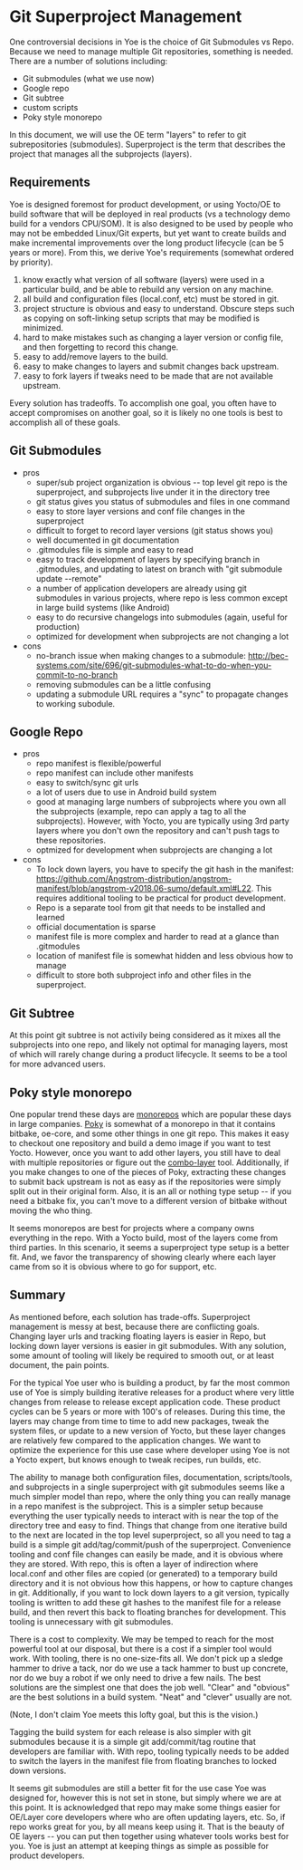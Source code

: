 # Git Superproject Management

One controversial decisions in Yoe is the choice of
Git Submodules vs Repo. Because we need to manage multiple
Git repositories, something is needed. There are a number of
solutions including:

* Git submodules (what we use now)
* Google repo
* Git subtree
* custom scripts
* Poky style monorepo

In this document, we will use the OE term "layers" to refer to git
subrepositories (submodules). Superproject is the term that describes
the project that manages all the subprojects (layers).

## Requirements

Yoe is designed foremost for product development, or using Yocto/OE to
build software that will be deployed in real products (vs a technology demo
build for a vendors CPU/SOM). It is also designed to be used by people who may
not be embedded Linux/Git experts, but yet want to create builds and make
incremental improvements over the long product lifecycle (can be 5 years or
more). From this, we derive Yoe's requirements (somewhat ordered by priority).

1. know exactly what version of all software (layers) were used in a particular
   build, and be able to rebuild any version on any machine.
1. all build and configuration files (local.conf, etc) must be stored in git.
1. project structure is obvious and easy to understand. Obscure steps such
   as copying on soft-linking setup scripts that may be modified is minimized.
1. hard to make mistakes such as changing a layer version or config file, and
   then forgetting to record this change.
1. easy to add/remove layers to the build.
1. easy to make changes to layers and submit changes back upstream.
1. easy to fork layers if tweaks need to be made that are not
available upstream.

Every solution has tradeoffs. To accomplish one goal, you
often have to accept compromises on another goal, so it is likely no
one tools is best to accomplish all of these goals.

## Git Submodules

* pros
  * super/sub project organization is obvious -- top level git repo is the
    superproject, and subprojects live under it in the directory tree
  * git status gives you status of submodules and files in one command
  * easy to store layer versions and conf file changes in the superproject
  * difficult to forget to record layer versions (git status shows you)
  * well documented in git documentation
  * .gitmodules file is simple and easy to read
  * easy to track development of layers by specifying branch in .gitmodules, and
    updating to latest on branch with "git submodule update --remote"
  * a number of application developers are already using git submodules in various
    projects, where repo is less common except in large build systems (like Android)
  * easy to do recursive changelogs into submodules (again, useful for production)
  * optimized for development when subprojects are not changing a lot
* cons
  * no-branch issue when making changes to a submodule:
    http://bec-systems.com/site/696/git-submodules-what-to-do-when-you-commit-to-no-branch
  * removing submodules can be a little confusing
  * updating a submodule URL requires a "sync" to propagate changes to working
    subodule.

## Google Repo

* pros
  * repo manifest is flexible/powerful
  * repo manifest can include other manifests
  * easy to switch/sync git urls
  * a lot of users due to use in Android build system
  * good at managing large numbers of subprojects where you own all the subprojects
    (example, repo can apply a tag to all the subprojects). However, with Yocto, you are typically
    using 3rd party layers where you don't own the repository and can't push tags to these
    repositories.
  * optmized for development when subprojects are changing a lot
* cons
  * To lock down layers, you have to specify the git hash in the manifest:
    https://github.com/Angstrom-distribution/angstrom-manifest/blob/angstrom-v2018.06-sumo/default.xml#L22. This requires additional tooling to be
    practical for product development.
  * Repo is a separate tool from git that needs to be installed and learned
  * official documentation is sparse
  * manifest file is more complex and harder to read at a glance than
    .gitmodules
  * location of manifest file is somewhat hidden and less obvious how to manage
  * difficult to store both subproject info and other files in the
    superproject.

## Git Subtree

At this point git subtree is not activily being considered as it mixes
all the subprojects into one repo, and likely not optimal for managing layers,
most of which will rarely change during a product lifecycle. It seems to be
a tool for more advanced users.

## Poky style monorepo

One popular trend these days are [monorepos](http://danluu.com/monorepo/) which
are popular these days in large companies.
[Poky](http://git.yoctoproject.org/cgit/cgit.cgi/poky) is somewhat of a monorepo
in that it contains bitbake, oe-core, and some other things in one git
repo. This makes it easy to checkout one repository and build a demo image if
you want to test Yocto. However, once you want to add other layers, you still
have to deal with multiple repositories or figure out the
[combo-layer](http://git.yoctoproject.org/cgit/cgit.cgi/poky/tree/scripts/combo-layer)
tool. Additionally, if you make changes to one of the pieces of Poky,
extracting these changes to submit back upstream is not as easy as if the
repositories were simply split out in their original form. Also, it is an all
or nothing type setup -- if you need a bitbake fix, you can't move to a different
version of bitbake without moving the who thing.

It seems monorepos are best for projects where a company owns everything in the
repo. With a Yocto build, most of the layers come from third parties. In this
scenario, it seems a superproject type setup is a better fit. And, we favor the
transparency of showing clearly where each layer came from so it is obvious where
to go for support, etc.

## Summary

As mentioned before, each solution has trade-offs. Superproject management is
messy at best, because there are conflicting goals. Changing layer urls and
tracking floating layers is easier in Repo, but locking down layer versions
is easier in git submodules. With any solution, some amount of tooling will
likely be required to smooth out, or at least document, the pain points.

For the typical Yoe user who
is building a product, by far the most common use of Yoe is simply building
iterative releases for a product where very little changes from release to
release except application code. These product cycles can be 5 years or more
with 100's of releases. During this time, the layers may change from time to
time to add new packages, tweak the system files, or update to a new version
of Yocto, but these layer changes are relatively few compared to the application
changes. We want to optimize the experience for this use case where developer
using Yoe is not a Yocto expert, but knows enough to tweak recipes, run builds, etc.

The ability to manage both configuration files, documentation,
scripts/tools, and subprojects
in a single superproject with git submodules seems like a much simpler model
than repo, where the only thing you can really manage in a repo manifest is the
subproject. This is a simpler setup because everything the user typically needs to
interact with is near the top of the directory tree and easy to find. Things that
change from one iterative build to the next are located in the top level superproject,
so all you need to tag a build is a simple git add/tag/commit/push of the superproject.
Convenience tooling and conf file changes can easily be made, and it is obvious where they are stored.
With repo, this is often a layer of indirection where local.conf and other files
are copied (or generated) to a temporary build directory and it is not obvious how
this happens, or how to capture changes in git. Additionally, if you want to lock down
layers to a git version, typically tooling is written to add these git hashes to the
manifest file for a release build, and then revert this back to floating branches for
development. This tooling is unnecessary with git submodules.

There is a cost to complexity. We may be temped to reach for the most powerful
tool at our disposal, but there is a cost if a simpler tool would work. With
tooling, there is no one-size-fits all. We don't pick up a sledge hammer to drive a tack,
nor do we use a tack hammer to bust up concrete, nor do we buy a robot if we only need
to drive a few nails. The best solutions are the simplest one that does the job well.
"Clear" and "obvious" are the best solutions in a build system. "Neat" and "clever" usually
are not.

(Note, I don't claim Yoe meets this lofty goal, but this is the vision.)

Tagging the build system for each release is also simpler with git submodules because
it is a simple git add/commit/tag routine that developers are familiar with.
With repo, tooling typically needs to be added to switch the layers in the manifest file
from floating branches to locked down versions.

It seems git submodules are still a better fit for the use case Yoe was designed for,
however this is not set in stone, but simply where we are at this point. It is acknowledged
that repo may make some things easier for OE/Layer core developers where
who are often updating layers, etc. So, if repo works great for you, by all means keep using
it. That is the beauty of OE layers -- you can put then
together using whatever tools works best for you. Yoe is just an attempt at keeping things as
simple as possible for product developers.
